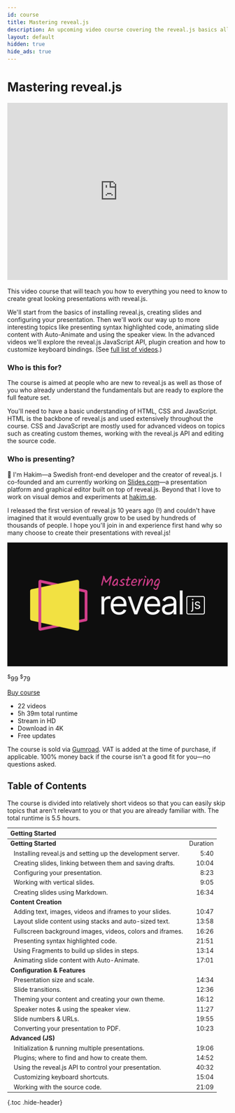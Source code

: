 ```yaml
---
id: course
title: Mastering reveal.js
description: An upcoming video course covering the reveal.js basics all the way up to advanced customization and features.
layout: default
hidden: true
hide_ads: true
---
```


# Mastering reveal.js

<iframe width="100%" height="405" src="https://www.youtube.com/embed/6-uWaBcqguc?color=white&controls=1&modestbranding=1&rel=0" frameborder="0" allow="accelerometer; autoplay; clipboard-write; encrypted-media; gyroscope; picture-in-picture" allowfullscreen></iframe>

This video course that will teach you how to everything you need to know to create great looking presentations with reveal.js.

We'll start from the basics of installing reveal.js, creating slides and configuring your presentation. Then we'll work our way up to more interesting topics like presenting syntax highlighted code, animating slide content with Auto-Animate and using the speaker view. In the advanced videos we'll explore the reveal.js JavaScript API, plugin creation and how to customize keyboard bindings. (See [full list of videos](#table-of-contents).)


### Who is this for?
The course is aimed at people who are new to reveal.js as well as those of you who already understand the fundamentals but are ready to explore the full feature set.

You'll need to have a basic understanding of HTML, CSS and JavaScript. HTML is the backbone of reveal.js and used extensively throughout the course. CSS and JavaScript are mostly used for advanced videos on topics such as creating custom themes, working with the reveal.js API and editing the source code.


### Who is presenting?
👋 I'm Hakim—a Swedish front-end developer and the creator of reveal.js. I co-founded and am currently working on [Slides.com](https://slides.com)—a presentation platform and graphical editor built on top of reveal.js. Beyond that I love to work on visual demos and experiments at [hakim.se](https://hakim.se).

I released the first version of reveal.js 10 years ago (!) and couldn't have imagined that it would eventually grow to be used by hundreds of thousands of people. I hope you'll join in and experience first hand why so many choose to create their presentations with reveal.js!

<div class="buy-course">
	<div class="buy-course-thumb">
		<img src="/images/docs/mastering.svg">
	</div>
	<div class="buy-course-action">
		<p class="buy-course-price">
			<span class="old-price"><sup>$</sup>99</span>
			<span><sup>$</sup>79</span>
		</p>
		<a class="gumroad-button" href="https://gum.co/reveal-js/v0sz80d?wanted=true" target="_blank" data-gumroad-single-product="true">Buy course</a>
	</div>
	<div class="buy-course-data">
		<ul>
			<li>22 videos</li>
			<li>5h 39m total runtime</li>
			<li>Stream in HD</li>
			<li>Download in 4K</li>
			<li>Free updates</li>
		</ul>
	</div>
</div>
<script src="https://gumroad.com/js/gumroad.js"></script>

The course is sold via [Gumroad](https://gumroad.com/). VAT is added at the time of purchase, if applicable. 100% money back if the course isn't a good fit for you—no questions asked.

## Table of Contents
The course is divided into relatively short videos so that you can easily skip topics that aren't relevant to you or that you are already familiar with. The total runtime is 5.5 hours.


| Getting Started   | <!-- -->  |
| :-                | -:        |
| **Getting Started** | Duration  |
| &nbsp; Installing reveal.js and setting up the development server. | 5:40
| &nbsp; Creating slides, linking between them and saving drafts. | 10:04
| &nbsp; Configuring your presentation. | 8:23
| &nbsp; Working with vertical slides. | 9:05
| &nbsp; Creating slides using Markdown. | 16:34
| **Content Creation**  |
| &nbsp; Adding text, images, videos and iframes to your slides. | 10:47
| &nbsp; Layout slide content using stacks and auto-sized text. | 13:58
| &nbsp; Fullscreen background images, videos, colors and iframes. | 16:26
| &nbsp; Presenting syntax highlighted code. | 21:51
| &nbsp; Using Fragments to build up slides in steps. | 13:14
| &nbsp; Animating slide content with Auto-Animate. | 17:01
| **Configuration & Features**  |
| &nbsp; Presentation size and scale. | 14:34
| &nbsp; Slide transitions. | 12:36
| &nbsp; Theming your content and creating your own theme. | 16:12
| &nbsp; Speaker notes & using the speaker view. | 11:27
| &nbsp; Slide numbers & URLs. | 19:55
| &nbsp; Converting your presentation to PDF. | 10:23
| **Advanced (JS)** |
| &nbsp; Initialization & running multiple presentations. | 19:06
| &nbsp; Plugins; where to find and how to create them. | 14:52
| &nbsp; Using the reveal.js API to control your presentation. | 40:32
| &nbsp; Customizing keyboard shortcuts. | 15:04
| &nbsp; Working with the source code. | 21:09
{.toc .hide-header}

